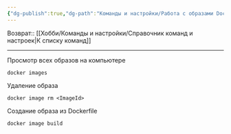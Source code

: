 ```yaml
---
{"dg-publish":true,"dg-path":"Команды и настройки/Работа с образами Docker.md","permalink":"/komandy-i-nastrojki/rabota-s-obrazami-docker/"}
---
```


Возврат:: [[Хобби/Команды и настройки/Справочник команд и настроек\|К списку команд]]

---

Просмотр всех образов на компьютере
```console
docker images
```

Удаление образа 
```console
docker image rm <ImageId>
```

Создание образа из Dockerfile
```console
docker image build
```